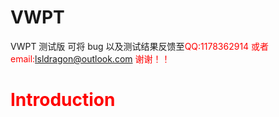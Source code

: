 # VWPT
VWPT 测试版 
可将 bug 以及测试结果反馈至<html><font color=red>QQ:1178362914</html> 或者 email:lsldragon@outlook.com
谢谢！！
# Introduction
  
